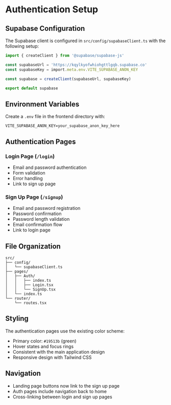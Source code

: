 # Authentication Setup

## Supabase Configuration

The Supabase client is configured in `src/config/supabaseClient.ts` with the following setup:

```typescript
import { createClient } from '@supabase/supabase-js'

const supabaseUrl = 'https://kqylkyofwhiohgttlgqb.supabase.co'
const supabaseKey = import.meta.env.VITE_SUPABASE_ANON_KEY

const supabase = createClient(supabaseUrl, supabaseKey)

export default supabase
```

## Environment Variables

Create a `.env` file in the frontend directory with:

```
VITE_SUPABASE_ANON_KEY=your_supabase_anon_key_here
```

## Authentication Pages

### Login Page (`/login`)
- Email and password authentication
- Form validation
- Error handling
- Link to sign up page

### Sign Up Page (`/signup`)
- Email and password registration
- Password confirmation
- Password length validation
- Email confirmation flow
- Link to login page

## File Organization

```
src/
├── config/
│   └── supabaseClient.ts
├── pages/
│   ├── Auth/
│   │   ├── index.ts
│   │   ├── Login.tsx
│   │   └── SignUp.tsx
│   └── index.ts
└── router/
    └── routes.tsx
```

## Styling

The authentication pages use the existing color scheme:
- Primary color: `#19513b` (green)
- Hover states and focus rings
- Consistent with the main application design
- Responsive design with Tailwind CSS

## Navigation

- Landing page buttons now link to the sign up page
- Auth pages include navigation back to home
- Cross-linking between login and sign up pages
